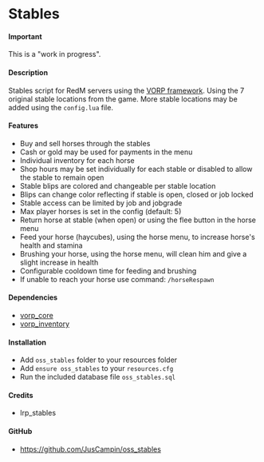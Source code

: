 # Stables

#### Important
This is a "work in progress".

#### Description
Stables script for RedM servers using the [VORP framework](https://github.com/VORPCORE). Using the 7 original stable locations from the game. More stable locations may be added using the `config.lua` file.

#### Features
- Buy and sell horses through the stables
- Cash or gold may be used for payments in the menu
- Individual inventory for each horse
- Shop hours may be set individually for each stable or disabled to allow the stable to remain open
- Stable blips are colored and changeable per stable location
- Blips can change color reflecting if stable is open, closed or job locked
- Stable access can be limited by job and jobgrade
- Max player horses is set in the config (default: 5)
- Return horse at stable (when open) or using the flee button in the horse menu
- Feed your horse (haycubes), using the horse menu, to increase horse's health and stamina
- Brushing your horse, using the horse menu, will clean him and give a slight increase in health
- Configurable cooldown time for feeding and brushing
- If unable to reach your horse use command: `/horseRespawn` 

#### Dependencies
- [vorp_core](https://github.com/VORPCORE/vorp-core-lua)
- [vorp_inventory](https://github.com/VORPCORE/vorp_inventory-lua)

#### Installation
- Add `oss_stables` folder to your resources folder
- Add `ensure oss_stables` to your `resources.cfg`
- Run the included database file `oss_stables.sql`

#### Credits
- lrp_stables

#### GitHub
- https://github.com/JusCampin/oss_stables